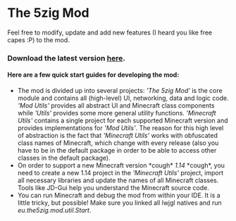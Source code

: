 # The 5zig Mod
Feel free to modify, update and add new features (I heard you like free capes :P) to the mod.

### Download the latest version [here](https://github.com/5zig/The-5zig-Mod/releases/tag/3.12.5).

#### Here are a few quick start guides for developing the mod:
- The mod is divided up into several projects: *'The 5zig Mod'* is the core module and contains all (high-level) UI, networking, data and logic code. *'Mod Utils'* provides all abstract UI and Minecraft class components while *'Utils'* provides some more general utility functions. *'Minecraft Utils'* contains a single project for each supported Minecraft version and provides implementations for *'Mod Utils'*. The reason for this high level of abstraction is the fact that *'Minecraft Utils'* works with obfuscated class names of Minecraft, which change with every release (also you have to be in the default package in order to be able to access other classes in the default package).
- On order to support a new Minecraft version *cough\* *1.14* *cough\*, you need to create a new 1.14 project in the *'Minecraft Utils'* project, import all necessary libraries and update the names of all Minecraft classes. Tools like JD-Gui help you understand the Minecraft source code.
- You can run Minecraft and debug the mod from within your IDE. It is a little tricky, but possible! Make sure you linked all lwjgl natives and run *eu.the5zig.mod.util.Start*.
